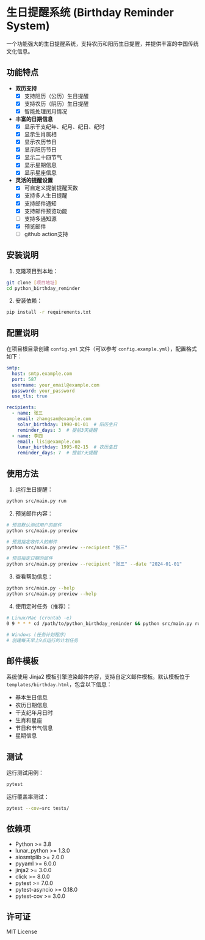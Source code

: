# 生日提醒系统 (Birthday Reminder System)

一个功能强大的生日提醒系统，支持农历和阳历生日提醒，并提供丰富的中国传统文化信息。


## 功能特点

- **双历支持**
  - [x] 支持阳历（公历）生日提醒
  - [x] 支持农历（阴历）生日提醒
  - [x] 智能处理闰月情况

- **丰富的日期信息**
  - [x] 显示干支纪年、纪月、纪日、纪时
  - [x] 显示生肖属相
  - [x] 显示农历节日
  - [x] 显示阳历节日
  - [x] 显示二十四节气
  - [x] 显示星期信息
  - [x] 显示星座信息

- **灵活的提醒设置**
  - [x] 可自定义提前提醒天数
  - [x] 支持多人生日提醒
  - [x] 支持邮件通知
  - [x] 支持邮件预览功能
  - [ ] 支持多通知源
  - [X] 预览邮件
  - [ ] github action支持
## 安装说明

1. 克隆项目到本地：
```bash
git clone [项目地址]
cd python_birthday_reminder
```

2. 安装依赖：
```bash
pip install -r requirements.txt
```

## 配置说明

在项目根目录创建 `config.yml` 文件（可以参考 `config.example.yml`），配置格式如下：

```yaml
smtp:
  host: smtp.example.com
  port: 587
  username: your_email@example.com
  password: your_password
  use_tls: true

recipients:
  - name: 张三
    email: zhangsan@example.com
    solar_birthday: 1990-01-01  # 阳历生日
    reminder_days: 3  # 提前3天提醒
  - name: 李四
    email: lisi@example.com
    lunar_birthday: 1995-02-15  # 农历生日
    reminder_days: 7  # 提前7天提醒
```

## 使用方法

1. 运行生日提醒：
```bash
python src/main.py run
```

2. 预览邮件内容：
```bash
# 预览默认测试用户的邮件
python src/main.py preview

# 预览指定收件人的邮件
python src/main.py preview --recipient "张三"

# 预览指定日期的邮件
python src/main.py preview --recipient "张三" --date "2024-01-01"
```

3. 查看帮助信息：
```bash
python src/main.py --help
python src/main.py preview --help
```

4. 使用定时任务（推荐）：
```bash
# Linux/Mac (crontab -e)
0 9 * * * cd /path/to/python_birthday_reminder && python src/main.py run

# Windows (任务计划程序)
# 创建每天早上9点运行的计划任务
```

## 邮件模板

系统使用 Jinja2 模板引擎渲染邮件内容，支持自定义邮件模板。默认模板位于 `templates/birthday.html`，包含以下信息：

- 基本生日信息
- 农历日期信息
- 干支纪年月日时
- 生肖和星座
- 节日和节气信息
- 星期信息

## 测试

运行测试用例：
```bash
pytest
```

运行覆盖率测试：
```bash
pytest --cov=src tests/
```

## 依赖项

- Python >= 3.8
- lunar_python >= 1.3.0
- aiosmtplib >= 2.0.0
- pyyaml >= 6.0.0
- jinja2 >= 3.0.0
- click >= 8.0.0
- pytest >= 7.0.0
- pytest-asyncio >= 0.18.0
- pytest-cov >= 3.0.0

## 许可证

MIT License 
